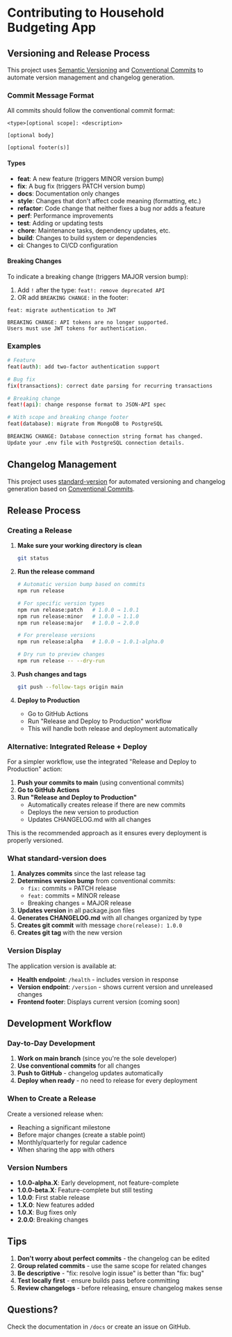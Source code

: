 # Contributing to Household Budgeting App

## Versioning and Release Process

This project uses [Semantic Versioning](https://semver.org/) and [Conventional Commits](https://www.conventionalcommits.org/) to automate version management and changelog generation.

### Commit Message Format

All commits should follow the conventional commit format:

```
<type>[optional scope]: <description>

[optional body]

[optional footer(s)]
```

#### Types
- **feat**: A new feature (triggers MINOR version bump)
- **fix**: A bug fix (triggers PATCH version bump)
- **docs**: Documentation only changes
- **style**: Changes that don't affect code meaning (formatting, etc.)
- **refactor**: Code change that neither fixes a bug nor adds a feature
- **perf**: Performance improvements
- **test**: Adding or updating tests
- **chore**: Maintenance tasks, dependency updates, etc.
- **build**: Changes to build system or dependencies
- **ci**: Changes to CI/CD configuration

#### Breaking Changes
To indicate a breaking change (triggers MAJOR version bump):
1. Add `!` after the type: `feat!: remove deprecated API`
2. OR add `BREAKING CHANGE:` in the footer:
```
feat: migrate authentication to JWT

BREAKING CHANGE: API tokens are no longer supported.
Users must use JWT tokens for authentication.
```

### Examples

```bash
# Feature
feat(auth): add two-factor authentication support

# Bug fix
fix(transactions): correct date parsing for recurring transactions

# Breaking change
feat!(api): change response format to JSON-API spec

# With scope and breaking change footer
feat(database): migrate from MongoDB to PostgreSQL

BREAKING CHANGE: Database connection string format has changed.
Update your .env file with PostgreSQL connection details.
```

## Changelog Management

This project uses [standard-version](https://github.com/conventional-changelog/standard-version) for automated versioning and changelog generation based on [Conventional Commits](https://www.conventionalcommits.org/).

## Release Process

### Creating a Release

1. **Make sure your working directory is clean**
   ```bash
   git status
   ```

2. **Run the release command**
   ```bash
   # Automatic version bump based on commits
   npm run release
   
   # For specific version types
   npm run release:patch   # 1.0.0 → 1.0.1
   npm run release:minor   # 1.0.0 → 1.1.0
   npm run release:major   # 1.0.0 → 2.0.0
   
   # For prerelease versions
   npm run release:alpha   # 1.0.0 → 1.0.1-alpha.0
   
   # Dry run to preview changes
   npm run release -- --dry-run
   ```

3. **Push changes and tags**
   ```bash
   git push --follow-tags origin main
   ```

4. **Deploy to Production**
   - Go to GitHub Actions
   - Run "Release and Deploy to Production" workflow
   - This will handle both release and deployment automatically

### Alternative: Integrated Release + Deploy

For a simpler workflow, use the integrated "Release and Deploy to Production" action:

1. **Push your commits to main** (using conventional commits)
2. **Go to GitHub Actions**
3. **Run "Release and Deploy to Production"**
   - Automatically creates release if there are new commits
   - Deploys the new version to production
   - Updates CHANGELOG.md with all changes

This is the recommended approach as it ensures every deployment is properly versioned.

### What standard-version does

1. **Analyzes commits** since the last release tag
2. **Determines version bump** from conventional commits:
   - `fix:` commits = PATCH release
   - `feat:` commits = MINOR release
   - Breaking changes = MAJOR release
3. **Updates version** in all package.json files
4. **Generates CHANGELOG.md** with all changes organized by type
5. **Creates git commit** with message `chore(release): 1.0.0`
6. **Creates git tag** with the new version

### Version Display

The application version is available at:
- **Health endpoint**: `/health` - includes version in response
- **Version endpoint**: `/version` - shows current version and unreleased changes
- **Frontend footer**: Displays current version (coming soon)

## Development Workflow

### Day-to-Day Development

1. **Work on main branch** (since you're the sole developer)
2. **Use conventional commits** for all changes
3. **Push to GitHub** - changelog updates automatically
4. **Deploy when ready** - no need to release for every deployment

### When to Create a Release

Create a versioned release when:
- Reaching a significant milestone
- Before major changes (create a stable point)
- Monthly/quarterly for regular cadence
- When sharing the app with others

### Version Numbers

- **1.0.0-alpha.X**: Early development, not feature-complete
- **1.0.0-beta.X**: Feature-complete but still testing
- **1.0.0**: First stable release
- **1.X.0**: New features added
- **1.0.X**: Bug fixes only
- **2.0.0**: Breaking changes

## Tips

1. **Don't worry about perfect commits** - the changelog can be edited
2. **Group related commits** - use the same scope for related changes
3. **Be descriptive** - "fix: resolve login issue" is better than "fix: bug"
4. **Test locally first** - ensure builds pass before committing
5. **Review changelogs** - before releasing, ensure changelog makes sense

## Questions?

Check the documentation in `/docs` or create an issue on GitHub.
